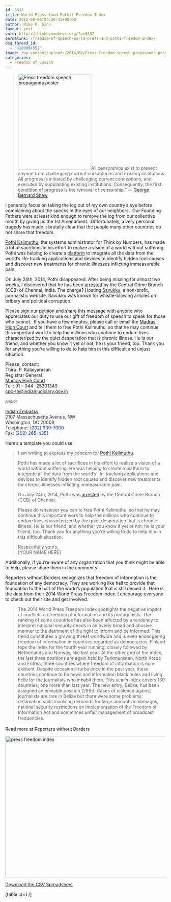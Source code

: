 ```yaml
---
id: 8637
title: World Press (and Pothi) Freedom Index
date: 2012-08-06T04:28:41+00:00
author: Mike P. Sinn
layout: post
guid: http://thinkbynumbers.org/?p=8637
permalink: /freedom-of-speech/world-press-and-pothi-freedom-index/
dsq_thread_id:
  - "4180094552"
image: /wp-content/uploads/2014/08/Press-freedom-speech-propaganda-poster.jpg
categories:
  - Freedom of Speech
---
```

> [<img data-attachment-id="8647" data-permalink="https://thinkbynumbers.org/freedom-of-speech/world-press-and-pothi-freedom-index/attachment/press-freedom-speech-propaganda-poster/" data-orig-file="https://thinkbynumbers.org/wp-content/uploads/2014/08/Press-freedom-speech-propaganda-poster.jpg" data-orig-size="605,852" data-comments-opened="1" data-image-meta="{&quot;aperture&quot;:&quot;0&quot;,&quot;credit&quot;:&quot;&quot;,&quot;camera&quot;:&quot;&quot;,&quot;caption&quot;:&quot;&quot;,&quot;created_timestamp&quot;:&quot;0&quot;,&quot;copyright&quot;:&quot;&quot;,&quot;focal_length&quot;:&quot;0&quot;,&quot;iso&quot;:&quot;0&quot;,&quot;shutter_speed&quot;:&quot;0&quot;,&quot;title&quot;:&quot;&quot;,&quot;orientation&quot;:&quot;0&quot;}" data-image-title="Press freedom speech propaganda poster" data-image-description="" data-medium-file="https://thinkbynumbers.org/wp-content/uploads/2014/08/Press-freedom-speech-propaganda-poster-213x300.jpg" data-large-file="https://thinkbynumbers.org/wp-content/uploads/2014/08/Press-freedom-speech-propaganda-poster.jpg" class="alignright size-medium wp-image-8647" src="http://web.archive.org/web/20141215023121/http://thinkbynumbers.org/wp-content/uploads/2014/08/Press-freedom-speech-propaganda-poster-230x300-1407292210.jpg" alt="Press freedom speech propaganda poster" width="230" height="300" />](http://thinkbynumbers.org/wp-content/uploads/2014/08/Press-freedom-speech-propaganda-poster.jpg)All censorships exist to prevent anyone from challenging current conceptions and existing institutions. All progress is initiated by challenging current conceptions, and executed by supplanting existing institutions. Consequently, the first condition of progress is the removal of censorship.” ― [George Bernard Shaw](https://www.goodreads.com/author/show/5217.George_Bernard_Shaw)

I generally focus on taking the log out of my own country&#8217;s eye before complaining about the specks in the eyes of our neighbors.  Our Founding Fathers were at least kind enough to remove the log from our collective mouth by giving us the 1st Amendment.  Unfortunately, a very personal tragedy has made it brutally clear that the people many other countries do not share that freedom.

<a href="https://www.tinywp.in/about/" target="_blank">Pothi Kalimuthu</a>, the systems administrator for Think by Numbers, has made a lot of sacrifices in his effort to realize a vision of a world without suffering. Pothi was helping to create a [platform](https://quantimo.do/) to integrate all the data from the world’s life-tracking applications and devices to identify hidden root causes and discover new treatments for chronic illnesses inflicting immeasurable pain.

On July 24th, 2014, Pothi disappeared. After being missing for almost two weeks, I discovered that he has been [arrested](http://www.newindianexpress.com/cities/chennai/2014/jul/25/Techie-in-Trouble-for-Aiding-Blogger-over-Savukku-639679.html) by the Central Crime Branch (CCB) of Chennai, India. The charge? Hosting <a href="https://en.wikipedia.org/wiki/Savukku" target="_blank">Savukku</a>, a non-profit, journalistic website. Savukku was known for whistle-blowing articles on bribery and political corruption.

Please sign our <a href="https://www.change.org/p/thiru-p-kalaiyarasan-free-pothi-kalimuthu" target="_blank">petition</a> and share this message with anyone who appreciates our duty to use our gift of freedom of speech to speak for those who cannot.  If you have a few minutes, please call or email the <a href="http://www.hcmadras.tn.nic.in/contactus.htm" target="_blank">Madras High Court</a> and tell them to free Pothi Kalimuthu, so that he may continue this important work to help the millions who continue to endure lives characterized by the quiet desperation that is chronic illness. He is our friend, and whether you know it yet or not, he is your friend, too. Thank you for anything you’re willing to do to help him in this difficult and unjust situation.

Please, contact:  
Thiru. P. Kalaiyarasan  
Registrar General  
<a href="http://www.hcmadras.tn.nic.in/contactus.htm" target="_blank">Madras High Court</a>  
Tel : 91 &#8211; 044 -25301349  
<cpc-tn@indianjudiciary.gov.in>

<span style="color: #504e53; font-family: 'Lucida Grande', 'Lucida Sans Unicode', verdana, arial, Tahoma, Verdana, sans-serif; font-size: 13px; font-style: normal; font-variant: normal; font-weight: normal; letter-spacing: normal; line-height: 17.920000076293945px; orphans: auto; text-align: start; text-indent: 0px; text-transform: none; white-space: normal; widows: auto; word-spacing: 0px; -webkit-text-stroke-width: 0px; display: inline !important; float: none; background-color: #ffffff;">and/or<span class="Apple-converted-space"> </span></span>

<a href="https://www.indianembassy.org/pages.php?id=15http://" target="_blank">Indian Embassy</a><br style="color: #313131;" /><span style="color: #313131;">2107 Massachusetts Avenue, NW</span><br style="color: #313131;" /><span style="color: #313131;">Washington, DC 20008</span><br style="color: #313131;" /><span style="color: #313131;">Telephone: <span id="gc-number-0" class="gc-cs-link" style="color: #0033bb;" title="Call with Google Voice">(202) 939-7000</span></span><br style="color: #313131;" /><span style="color: #313131;">Fax: <span id="gc-number-1" class="gc-cs-link" style="color: #0033bb;" title="Call with Google Voice">(202) 265-4351</span></span>

Here&#8217;s a template you could use:

> I am writing to express my concern for <a href="https://www.tinywp.in/about/" target="_blank">Pothi Kalimuthu</a>.
> 
> Pothi has made a lot of sacrifices in his effort to realize a vision of a world without suffering. He was helping to create a platform to integrate all the data from the world’s life-tracking applications and devices to identify hidden root causes and discover new treatments for chronic illnesses inflicting immeasurable pain.
> 
> On July 24th, 2014, Pothi was [arrested](http://www.newindianexpress.com/cities/chennai/2014/jul/25/Techie-in-Trouble-for-Aiding-Blogger-over-Savukku-639679.html) by the Central Crime Branch (CCB) of Chennai.
> 
> Please do whatever you can to free Pothi Kalimuthu, so that he may continue this important work to help the millions who continue to endure lives characterized by the quiet desperation that is chronic illness. He is our friend, and whether you know it yet or not, he is your friend, too. Thank you for anything you’re willing to do to help him in this difficult situation.
> 
> Respectfully yours,  
> [YOUR NAME HERE]

Additionally, if you&#8217;re aware of any organization that you think might be able to help, please share them in the comments.

Reporters without Borders recognizes that freedom of information is the foundation of any democracy. They are working like hell to provide that foundation to the half of the world’s population that is still denied it.  Here is the data from their 2014 World Press Freedom Index. I encourage everyone to check out their site and get involved.

> The 2014 World Press Freedom Index spotlights the negative impact of conflicts on freedom of information and its protagonists. The ranking of some countries has also been affected by a tendency to interpret national security needs in an overly broad and abusive manner to the detriment of the right to inform and be informed. This trend constitutes a growing threat worldwide and is even endangering freedom of information in countries regarded as democracies. Finland tops the index for the fourth year running, closely followed by Netherlands and Norway, like last year. At the other end of the index, the last three positions are again held by Turkmenistan, North Korea and Eritrea, three countries where freedom of information is non-existent. Despite occasional turbulence in the past year, these countries continue to be news and information black holes and living hells for the journalists who inhabit them. This year’s index covers 180 countries, one more than last year. The new entry, Belize, has been assigned an enviable position (29th). Cases of violence against journalists are rare in Belize but there were some problems: defamation suits involving demands for large amounts in damages, national security restrictions on implementation of the Freedom of Information Act and sometimes unfair management of broadcast frequencies. <span style="color: #000000; font-family: Helvetica, Arial, sans-serif; font-size: 14px; font-style: normal; font-variant: normal; font-weight: normal; letter-spacing: normal; line-height: 21px; orphans: auto; text-align: start; text-indent: 0px; text-transform: none; white-space: normal; widows: auto; word-spacing: 0px; -webkit-text-stroke-width: 0px; display: inline !important; float: none; background-color: #ffffff;"><span class="Apple-converted-space"><br /> </span></span>

Read more at Reporters without Borders

[<img data-attachment-id="8638" data-permalink="https://thinkbynumbers.org/freedom-of-speech/world-press-and-pothi-freedom-index/attachment/press-freedom-index/" data-orig-file="https://thinkbynumbers.org/wp-content/uploads/2014/08/press-freedom-index.png" data-orig-size="2894,2066" data-comments-opened="1" data-image-meta="{&quot;aperture&quot;:&quot;0&quot;,&quot;credit&quot;:&quot;&quot;,&quot;camera&quot;:&quot;&quot;,&quot;caption&quot;:&quot;&quot;,&quot;created_timestamp&quot;:&quot;0&quot;,&quot;copyright&quot;:&quot;&quot;,&quot;focal_length&quot;:&quot;0&quot;,&quot;iso&quot;:&quot;0&quot;,&quot;shutter_speed&quot;:&quot;0&quot;,&quot;title&quot;:&quot;&quot;,&quot;orientation&quot;:&quot;0&quot;}" data-image-title="press freedom index" data-image-description="" data-medium-file="https://thinkbynumbers.org/wp-content/uploads/2014/08/press-freedom-index-300x214.png" data-large-file="https://thinkbynumbers.org/wp-content/uploads/2014/08/press-freedom-index-1024x731.png" class="alignnone wp-image-8638 size-large" src="http://thinkbynumbers.org/wp-content/uploads/2014/08/press-freedom-index-1024x731.png" alt="press freedom index" width="620" height="442" srcset="https://thinkbynumbers.org/wp-content/uploads/2014/08/press-freedom-index-1024x731.png 1024w, https://thinkbynumbers.org/wp-content/uploads/2014/08/press-freedom-index-300x214.png 300w, https://thinkbynumbers.org/wp-content/uploads/2014/08/press-freedom-index-768x548.png 768w, https://thinkbynumbers.org/wp-content/uploads/2014/08/press-freedom-index-672x480.png 672w, https://thinkbynumbers.org/wp-content/uploads/2014/08/press-freedom-index-1038x741.png 1038w" sizes="(max-width: 620px) 100vw, 620px" />](http://web.archive.org/web/20160302161942/http://rsf.org:80/index2014/en-index2014.php)

[Download the CSV Spreadsheet](http://web.archive.org/web/20141117052203/http://thinkbynumbers.org:80/wp-content/uploads/2014/08/press_freedom_index.csv)

[table id=1 /]

&nbsp;
